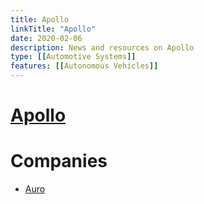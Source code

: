 ```yaml
---
title: Apollo
linkTitle: "Apollo"
date: 2020-02-06
description: News and resources on Apollo
type: [[Automotive Systems]]
features: [[Autonomous Vehicles]]
---
```


# [Apollo](http://apollo.auto)
# Companies

* [Auro](https://github.com/AuroAi)